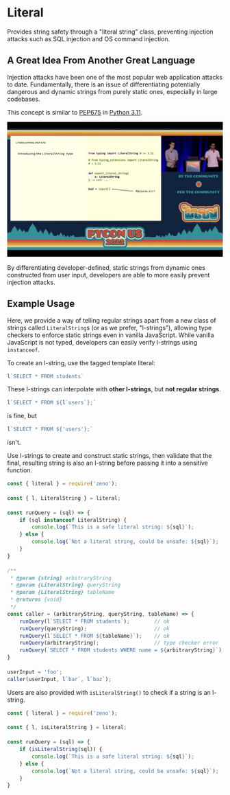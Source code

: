 # Literal

Provides string safety through a "literal string" class, preventing injection attacks such as SQL injection and OS command injection.

## A Great Idea From Another Great Language

Injection attacks have been one of the most popular web application attacks to date. Fundamentally, there is an issue of differentiating potentially dangerous and dynamic strings from purely static ones, especially in large codebases.

This concept is similar to [PEP675](https://peps.python.org/pep-0675/) in [Python 3.11](https://docs.python.org/3.11/whatsnew/3.11.html#pep-675-arbitrary-literal-string-type).

![pycon.jpg](./pycon.jpg)

By differentiating developer-defined, static strings from dynamic ones constructed from user input, developers are able to more easily prevent injection attacks.

## Example Usage

Here, we provide a way of telling regular strings apart from a new class of strings called `LiteralString`s (or as we prefer, "l-strings"), allowing type checkers to enforce static strings even in vanilla JavaScript. While vanilla JavaScript is not typed, developers can easily verify l-strings using `instanceof`.

To create an l-string, use the tagged template literal:

```javascript
l`SELECT * FROM students`
```

These l-strings can interpolate with **other l-strings**, but **not regular strings**.

```javascript
l`SELECT * FROM ${l`users`};`
```

is fine, but

```javascript
l`SELECT * FROM ${'users'};`
```

isn't.

Use l-strings to create and construct static strings, then validate that the final, resulting string is also an l-string before passing it into a sensitive function.

```javascript
const { literal } = require('zeno');

const { l, LiteralString } = literal;

const runQuery = (sql) => {
    if (sql instanceof LiteralString) {
        console.log(`This is a safe literal string: ${sql}`);
    } else {
        console.log(`Not a literal string, could be unsafe: ${sql}`);
    }
}

/**
 * @param {string} arbitraryString
 * @param {LiteralString} queryString
 * @param {LiteralString} tableName
 * @returns {void}
 */
const caller = (arbitraryString, queryString, tableName) => {
    runQuery(l`SELECT * FROM students`);        // ok
    runQuery(queryString);                      // ok
    runQuery(l`SELECT * FROM ${tableName}`);    // ok
    runQuery(arbitraryString);                  // type checker error
    runQuery(`SELECT * FROM students WHERE name = ${arbitraryString}`);   // type checker error
}

userInput = 'foo';
caller(userInput, l`bar`, l`baz`);
```

Users are also provided with `isLiteralString()` to check if a string is an l-string.

```javascript
const { literal } = require('zeno');

const { l, isLiteralString } = literal;

const runQuery = (sql) => {
    if (isLiteralString(sql)) {
        console.log(`This is a safe literal string: ${sql}`);
    } else {
        console.log(`Not a literal string, could be unsafe: ${sql}`);
    }
}
```